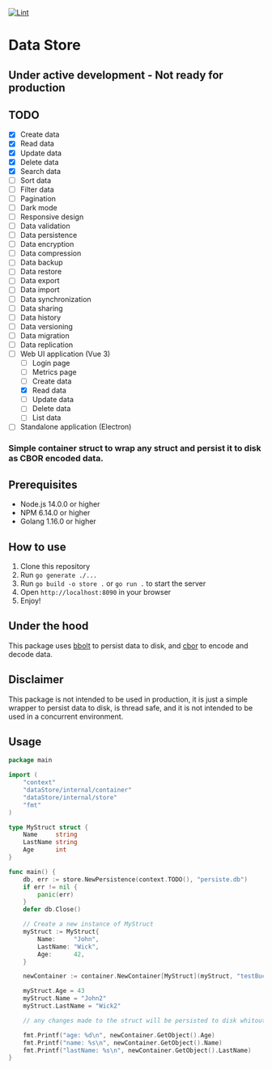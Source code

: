 [![Lint](https://github.com/dyammarcano/persistent-container/actions/workflows/lint.yaml/badge.svg)](https://github.com/dyammarcano/persistent-container/actions/workflows/lint.yaml)
# Data Store

## Under active development - Not ready for production

## TODO

- [x] Create data
- [x] Read data
- [x] Update data
- [x] Delete data
- [x] Search data
- [ ] Sort data
- [ ] Filter data
- [ ] Pagination
- [ ] Dark mode
- [ ] Responsive design
- [ ] Data validation
- [ ] Data persistence
- [ ] Data encryption
- [ ] Data compression
- [ ] Data backup
- [ ] Data restore
- [ ] Data export
- [ ] Data import
- [ ] Data synchronization
- [ ] Data sharing
- [ ] Data history
- [ ] Data versioning
- [ ] Data migration
- [ ] Data replication
- [ ] Web UI application (Vue 3)
    - [ ] Login page
    - [ ] Metrics page
    - [ ] Create data
    - [x] Read data
    - [ ] Update data
    - [ ] Delete data
    - [ ] List data
- [ ] Standalone application (Electron)

### Simple container struct to wrap any struct and persist it to disk as CBOR encoded data.

## Prerequisites

- Node.js 14.0.0 or higher
- NPM 6.14.0 or higher
- Golang 1.16.0 or higher

## How to use

1. Clone this repository
2. Run `go generate ./...`
3. Run `go build -o store .` or `go run .` to start the server
4. Open `http://localhost:8090` in your browser
5. Enjoy!

## Under the hood

This package uses [bbolt](https://github.com/etcd-io/bbolt) to persist data to disk,
and [cbor](github.com/fxamacker/cbor/v2) to encode and decode data.

## Disclaimer

This package is not intended to be used in production, it is just a simple wrapper to persist data to disk, is thread
safe, and it is not intended to be used in a concurrent environment.

## Usage

```go
package main

import (
	"context"
	"dataStore/internal/container"
	"dataStore/internal/store"
	"fmt"
)

type MyStruct struct {
	Name     string
	LastName string
	Age      int
}

func main() {
	db, err := store.NewPersistence(context.TODO(), "persiste.db")
	if err != nil {
		panic(err)
	}
	defer db.Close()

	// Create a new instance of MyStruct
	myStruct := MyStruct{
		Name:     "John",
		LastName: "Wick",
		Age:      42,
	}

	newContainer := container.NewContainer[MyStruct](myStruct, "testBucket", "testKey", db)

	myStruct.Age = 43
	myStruct.Name = "John2"
	myStruct.LastName = "Wick2"

	// any changes made to the struct will be persisted to disk whitout the need to worry about it.

	fmt.Printf("age: %d\n", newContainer.GetObject().Age)
	fmt.Printf("name: %s\n", newContainer.GetObject().Name)
	fmt.Printf("lastName: %s\n", newContainer.GetObject().LastName)
}

```

